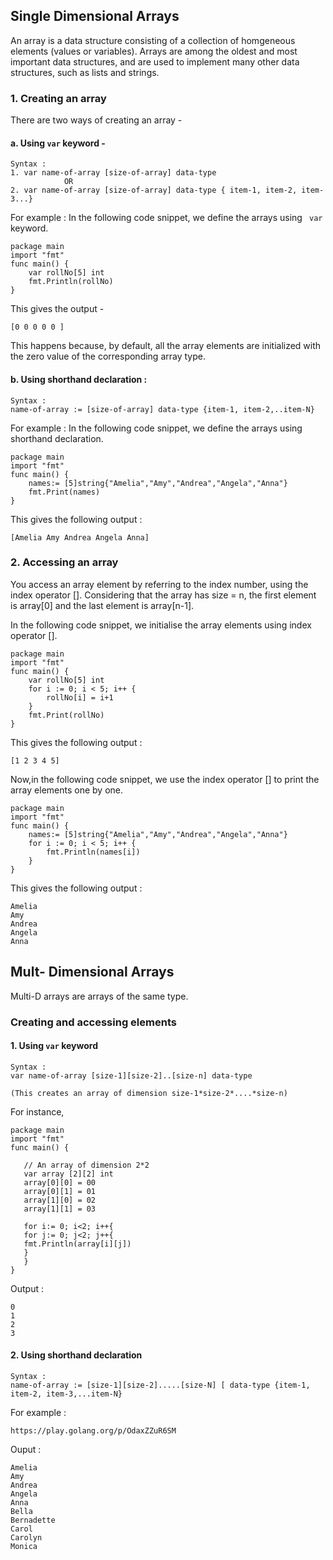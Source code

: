 ##  Single Dimensional Arrays

An array is a data structure consisting of a collection of homgeneous elements (values or variables).
Arrays are among the oldest and most important data structures, and are used to implement many other data structures, such as lists and strings. 

### 1. Creating an array

There are two ways of creating an array -

#### a. Using ```var``` keyword -

``` 
Syntax :
1. var name-of-array [size-of-array] data-type
            OR
2. var name-of-array [size-of-array] data-type { item-1, item-2, item-3...}
```
For example : In the following code snippet, we define the arrays using ``` var``` keyword.

```
package main
import "fmt"
func main() {
	var rollNo[5] int
	fmt.Println(rollNo)	
}
```
This gives the output - 

```
[0 0 0 0 0 ]
```
This happens because, by default, all the array elements are initialized with the zero value of the corresponding array type.

#### b. Using shorthand declaration :
``` 
Syntax :
name-of-array := [size-of-array] data-type {item-1, item-2,..item-N}
```
For example : In the following code snippet, we define the arrays using shorthand declaration.

```
package main
import "fmt"
func main() {
	names:= [5]string{"Amelia","Amy","Andrea","Angela","Anna"} 
	fmt.Print(names)
}
```
This gives the following output :

```
[Amelia Amy Andrea Angela Anna]
```

### 2. Accessing an array

You access an array element by referring to the index number, using the index operator [].
Considering that the array has size = n, the first element is array[0] and the last element is array[n-1].

In the following code snippet, we initialise the array elements using index operator [].

```
package main
import "fmt"
func main() {
	var rollNo[5] int
	for i := 0; i < 5; i++ {
		rollNo[i] = i+1
	}	
	fmt.Print(rollNo)
}
```
This gives the following output :

```
[1 2 3 4 5]
```

Now,in the following code snippet, we use the index operator [] to print the array elements one by one.

```
package main
import "fmt"
func main() {
	names:= [5]string{"Amelia","Amy","Andrea","Angela","Anna"} 
	for i := 0; i < 5; i++ {
		fmt.Println(names[i])
	}
}
```

This gives the following output :

```
Amelia
Amy
Andrea
Angela
Anna
```

## Mult- Dimensional Arrays

Multi-D arrays are arrays of the same type. 

### Creating and accessing elements

#### 1. Using ```var``` keyword
```
Syntax :
var name-of-array [size-1][size-2]..[size-n] data-type

(This creates an array of dimension size-1*size-2*....*size-n)
```

 For instance, 
 
 ```
 package main
import "fmt"
func main() {

    // An array of dimension 2*2
	var array [2][2] int
	array[0][0] = 00 
	array[0][1] = 01 
	array[1][0] = 02 
	array[1][1] = 03 
  
	for i:= 0; i<2; i++{ 
	for j:= 0; j<2; j++{ 
	fmt.Println(array[i][j]) 
	}
	}
}
```

Output :

```
0
1
2
3
```

#### 2. Using shorthand declaration

```
Syntax :
name-of-array := [size-1][size-2].....[size-N] [ data-type {item-1, item-2, item-3,...item-N}
```

For example :

```
https://play.golang.org/p/OdaxZZuR6SM

```

Ouput :

```
Amelia
Amy
Andrea
Angela
Anna
Bella
Bernadette
Carol
Carolyn
Monica

```

